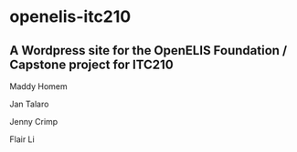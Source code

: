 # openelis-itc210

## A Wordpress site for the OpenELIS Foundation / Capstone project for ITC210

Maddy Homem

Jan Talaro

Jenny Crimp

Flair Li

